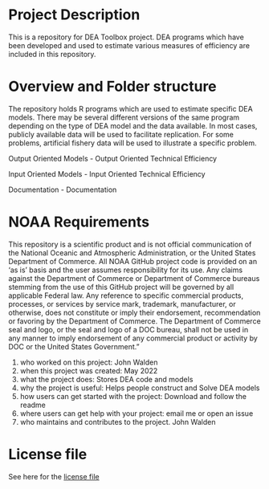 # Project Description
This is a repository for DEA Toolbox project. DEA programs which have been developed and used to estimate various measures of efficiency are included in this repository.

# Overview and Folder structure

The repository holds R programs which are used to estimate specific DEA models. There may be several different versions of the same program depending on the type of DEA model and the data available. In most cases, publicly available data will be used to facilitate replication. For some problems, artificial fishery data will be used to illustrate a specific problem. 


Output Oriented Models - Output Oriented Technical Efficiency

Input Oriented Models -  Input Oriented Technical Efficiency

Documentation - Documentation


# NOAA Requirements
This repository is a scientific product and is not official communication of the National Oceanic and Atmospheric Administration, or the United States Department of Commerce. All NOAA GitHub project code is provided on an ‘as is’ basis and the user assumes responsibility for its use. Any claims against the Department of Commerce or Department of Commerce bureaus stemming from the use of this GitHub project will be governed by all applicable Federal law. Any reference to specific commercial products, processes, or services by service mark, trademark, manufacturer, or otherwise, does not constitute or imply their endorsement, recommendation or favoring by the Department of Commerce. The Department of Commerce seal and logo, or the seal and logo of a DOC bureau, shall not be used in any manner to imply endorsement of any commercial product or activity by DOC or the United States Government.”


1. who worked on this project:  John Walden
1. when this project was created: May 2022 
1. what the project does: Stores DEA code and models 
1. why the project is useful:  Helps people construct and Solve DEA models 
1. how users can get started with the project: Download and follow the readme
1. where users can get help with your project:  email me or open an issue
1. who maintains and contributes to the project. John Walden

# License file
See here for the [license file](License.txt)
